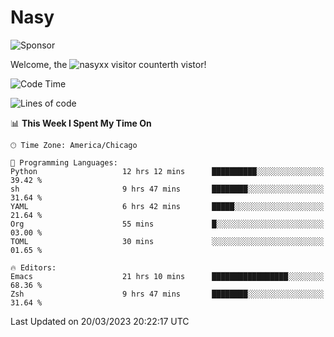 # Nasy

<!--
<p align="center">
<img height="200" src="https://github-readme-stats.vercel.app/api?username=nasyxx&count_private=true&show_icons=true&theme=dracula&include_all_commits=true"/>
<img height="200" src="https://github-readme-stats.vercel.app/api/top-langs/?username=nasyxx&theme=dracula&hide=html,jupyter+notebook&count_private=true&show_icons=true"/>
</p>

  
----------------
-->

![Sponsor](https://img.shields.io/static/v1.svg?label=Sponsor&message=%E2%9D%A4&logo=GitHub&style=flat&color=pink)
 
Welcome, the ![nasyxx visitor counter](https://count.getloli.com/get/@nasyxx?theme=rule34)th vistor!
 
<!--START_SECTION:waka-->
![Code Time](http://img.shields.io/badge/Code%20Time-3%2C294%20hrs%2018%20mins-blue)

![Lines of code](https://img.shields.io/badge/From%20Hello%20World%20I%27ve%20Written-6.2%20million%20lines%20of%20code-blue)

📊 **This Week I Spent My Time On** 

```text
🕑︎ Time Zone: America/Chicago

💬 Programming Languages: 
Python                   12 hrs 12 mins      ██████████░░░░░░░░░░░░░░░   39.42 % 
sh                       9 hrs 47 mins       ████████░░░░░░░░░░░░░░░░░   31.64 % 
YAML                     6 hrs 42 mins       █████░░░░░░░░░░░░░░░░░░░░   21.64 % 
Org                      55 mins             █░░░░░░░░░░░░░░░░░░░░░░░░   03.00 % 
TOML                     30 mins             ░░░░░░░░░░░░░░░░░░░░░░░░░   01.65 % 

🔥 Editors: 
Emacs                    21 hrs 10 mins      █████████████████░░░░░░░░   68.36 % 
Zsh                      9 hrs 47 mins       ████████░░░░░░░░░░░░░░░░░   31.64 % 
```


 Last Updated on 20/03/2023 20:22:17 UTC
<!--END_SECTION:waka-->

<!-- ![visitors](https://visitor-badge.laobi.icu/badge?page_id=nasyxx.nasyxx) -->
